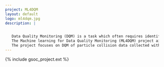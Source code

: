 ```yaml
---
project: ML4DQM
layout: default
logo: ml4dqm.jpg
description: |
   

   Data Quality Monitoring (DQM) is a task which often requires identifying anomalies in order to ensure that data being recorded meets certain quality criteria standards. Although some aspects of DQM have successfully been automated, it is still by and large an endeavor that requires a human operator to actively monitor input data and discern whether such data is ‘good’ or ‘bad’.
   The Machine learning for Data Quality Monitoring (ML4DQM) project aims at exploiting the capabilities of recent advancements in ML to automate tasks currently performed by error-prone human operators.
   The project focuses on DQM of particle collision data collected with the CMS Experiment at CERN Large Hadron Collider.
---
```


{% include gsoc_project.ext %}
